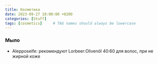 ```yaml
---
title: Косметика
date: 2023-09-27 18:00:00 +0200
categories: [Stuff]
tags: [cosmetics]     # TAG names should always be lowercase
---
```


### Мыло

- Alepposeife: рекомендуют Lorbeer:Olivenöl 40:60 для волос, при не жирной коже
